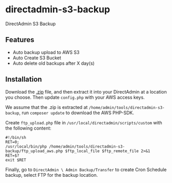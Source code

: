 # directadmin-s3-backup
DirectAdmin S3 Backup

Features
--------
- Auto backup upload to AWS S3
- Auto Create S3 Bucket
- Auto delete old backups after X day(s)

Installation
------------

Download the [.zip](https://github.com/powerkernel/directadmin-s3-backup/archive/master.zip) file, and then extract it into your DirectAdmin at a location you choose. Then update `config.php` with your AWS access keys.

We assume that the .zip is extracted at `/home/admin/tools/directadmin-s3-backup`, run `composer update` to download the AWS PHP-SDK.

Create `ftp_upload.php` file in `/usr/local/directadmin/scripts/custom` with the following content:
```
#!/bin/sh
RET=0;
/usr/local/bin/php /home/admin/tools/directadmin-s3-backup/ftp_upload_aws.php $ftp_local_file $ftp_remote_file 2>&1
RET=$?
exit $RET
```

Finally, go to `DirectAdmin \ Admin Backup/Transfer` to create Cron Schedule backup, select FTP for the backup location.
